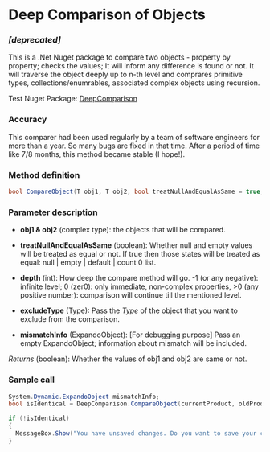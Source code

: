 # Deep Comparison of Objects

### *[deprecated]*

This is a .Net Nuget package to compare two objects - property by property; checks the values; It will inform any difference is found or not. It will traverse the object deeply up to n-th level and comprares primitive types, collections/enumrables, associated complex objects using recursion.

Test Nuget Package: [DeepComparison](https://www.nuget.org/packages/Tns.DeepComparison/1.0.0#show-readme-container)

### Accuracy
This comparer had been used regularly by a team of software engineers for more than a year. So many bugs are fixed in that time. After a period of time like 7/8 months, this method became stable (I hope!).
 
### Method definition
````c#
bool CompareObject(T obj1, T obj2, bool treatNullAndEqualAsSame = true, int depth = -1, Type excludeType, dynamic mismatchInfo = null)
````

### Parameter description
* **obj1 & obj2** (complex type): the objects that will be compared.
* **treatNullAndEqualAsSame** (boolean): Whether null and empty values will be treated as equal or not. If true then those states will be treated as equal: null | empty | default | count 0 list.
* **depth** (int): How deep the compare method will go. -1 (or any negative): infinite level; 0 (zer0): only immediate, non-complex properties, >0 (any positive number): comparison will continue till the mentioned level.

* **excludeType** (Type): Pass the *Type* of the object that you want to exclude from the comparison.

* **mismatchInfo** (ExpandoObject): [For debugging purpose] Pass an empty ExpandoObject; information about mismatch will be included.

*Returns* (boolean): Whether the values of obj1 and obj2 are same or not.

### Sample call
````c#
System.Dynamic.ExpandoObject mismatchInfo;
bool isIdentical = DeepComparison.CompareObject(currentProduct, oldProduct, nullEqualsEmpty: true, excludeType: typeof(ProductCategory), mismatchInfo: mismatchInfo);

if (!isIdentical)
{
  MessageBox.Show("You have unsaved changes. Do you want to save your changes?", "Confirmation", MessageBoxButton.YesNoCancel, MessageBoxImage.Warning);
}
````
